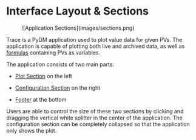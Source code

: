# Interface Layout & Sections

<figure markdown="span">
  ![Application Sections](images/sections.png)
</figure>

Trace is a PyDM application used to plot value data for given PVs.
The application is capable of plotting both live and archived data, as well as [formulas] containing PVs as variables.

  [formulas]: traces.md#formula-traces

The application consists of two main parts:

- [Plot Section] on the left
- [Configuration Section] on the right
- [Footer] at the bottom

  [Plot Section]: overview/plot_section.md
  [Configuration Section]: overview/config_section.md
  [Footer]: overview/footer.md

Users are able to control the size of these two sections by clicking and dragging the vertical white splitter in the center of the application.
The configuration section can be completely collapsed so that the application only shows the plot.
